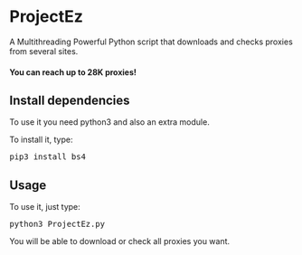 # ProjectEz
A Multithreading Powerful Python script that downloads and checks proxies from several sites.

<h4>You can reach up to 28K proxies!</h4>

<h2>Install dependencies</h2>
To use it you need python3 and also an extra module.

To install it, type:
<pre>pip3 install bs4</pre>

<h2>Usage</h2>
To use it, just type:

<pre>python3 ProjectEz.py</pre>

You will be able to download or check all proxies you want.
